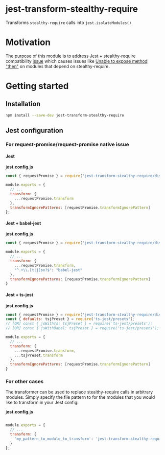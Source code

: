 # jest-transform-stealthy-require

Transforms `stealthy-require` calls into `jest.isolateModules()`

# Motivation

The purpose of this module is to address Jest + stealthy-require compatibility [issue](https://github.com/analog-nico/stealthy-require/issues/5) which causes issues like [Unable to expose method "then"](https://github.com/request/request-promise/issues/247) on modules that depend on stealthy-require.

# Getting started

## Installation
```bash
npm install --save-dev jest-transform-stealthy-require
```

## Jest configuration

### For request-promise/request-promise native issue
#### Jest
**jest.config.js**
```javascript
const { requestPromise } = require('jest-transform-stealthy-require/dist/presets');

module.exports = {
  // ...
  transform: {
    ...requestPromise.transform
  },
  transformIgnorePatterns: [requestPromise.transformIgnorePattern]
};
```
#### Jest + babel-jest
**jest.config.js**
```javascript
const { requestPromise } = require('jest-transform-stealthy-require/dist/presets');

module.exports = {
  // ...
  transform: {
    ...requestPromise.transform,
    "^.+\\.[t|j]sx?$": "babel-jest"
  },
  transformIgnorePatterns: [requestPromise.transformIgnorePattern]
}
```

#### Jest + ts-jest
**jest.config.js**
```javascript
const { requestPromise } = require('jest-transform-stealthy-require/dist/presets');
const { defaults: tsjPreset } = require('ts-jest/presets');
// [OR] const { jsWithTs: tsjPreset } = require('ts-jest/presets');
// [OR] const { jsWithBabel: tsjPreset } = require('ts-jest/presets');

module.exports = {
  // ...
  transform: {
    ...requestPromise.transform,
    ...tsjPreset.transform
  },
  transformIgnorePatterns: [requestPromise.transformIgnorePattern]
}
```
### For other cases

The transformer can be used to replace stealthy-require calls in arbitrary modules. Simply specify the file pattern to for the modules that you would like to transform in your Jest config:

**jest.config.js**
```javascript

module.exports = {
  // ...
  transform: {
    'my_pattern_to_module_to_transform': 'jest-transform-stealthy-require'
  }
};
```
